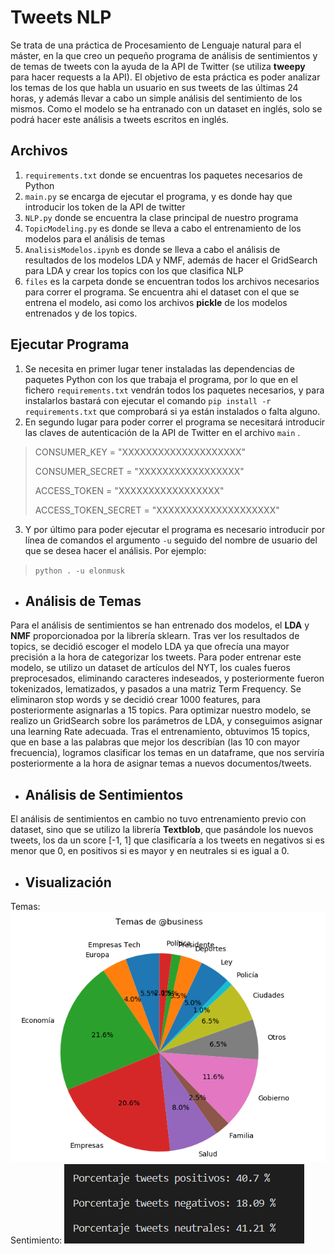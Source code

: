 # Tweets NLP
Se trata de una práctica de Procesamiento de Lenguaje natural para el máster, en la que creo un pequeño programa de análisis de sentimientos y de temas de tweets con la ayuda de la API de Twitter (se utiliza **tweepy** para hacer requests a la API). El objetivo de esta práctica es poder analizar los temas de los que habla un usuario en sus tweets de las últimas 24 horas, y además llevar a cabo un simple análisis del sentimiento de los mismos. Como el modelo se ha entranado con un dataset en inglés, solo se podrá hacer este análisis a tweets escritos en inglés. 
## Archivos
1. `requirements.txt` donde se encuentras los paquetes necesarios de Python
1. `main.py` se encarga de ejecutar el programa, y es donde hay que introducir los token de la API de twitter
1. `NLP.py` donde se encuentra la clase principal de nuestro programa
1. `TopicModeling.py` es donde se lleva a cabo el entrenamiento de los modelos para el análisis de temas
1. `AnalisisModelos.ipynb` es donde se lleva a cabo el análisis de resultados de los modelos LDA y NMF, además de hacer el GridSearch para LDA y crear los topics con los que clasifica NLP
1. `files` es la carpeta donde se encuentran todos los archivos necesarios para correr el programa. Se encuentra ahi el dataset con el que se entrena el modelo, asi como los archivos **pickle** de los modelos entrenados y de los topics.
## Ejecutar Programa
1. Se necesita en primer lugar tener instaladas las dependencias de paquetes Python con los que trabaja el programa, por lo que en el fichero  `requirements.txt`  vendrán todos los paquetes necesarios, y para instalarlos bastará con ejecutar el comando `pip install -r requirements.txt` que comprobará si ya están instalados o falta alguno.
1. En segundo lugar para poder correr el programa se necesitará introducir las claves de autenticación de la API de Twitter en el archivo `main` .

> CONSUMER_KEY = "XXXXXXXXXXXXXXXXXXXX"
>
> CONSUMER_SECRET = "XXXXXXXXXXXXXXXXX"
>
> ACCESS_TOKEN = "XXXXXXXXXXXXXXXXX"
>
> ACCESS_TOKEN_SECRET = "XXXXXXXXXXXXXXXXXXXX"

3. Y por último para poder ejecutar el programa es necesario introducir por línea de comandos el argumento `-u` seguido del nombre de usuario del que se desea hacer el análisis. Por ejemplo:
>   `python . -u elonmusk`

* ## Análisis de Temas
Para el análisis de sentimientos se han entrenado dos modelos, el **LDA** y **NMF** proporcionadoa por la librería sklearn. Tras ver los resultados de topics, se decidió escoger el modelo LDA ya que ofrecía una mayor precisión a la hora de categorizar los tweets. 
Para poder entrenar este modelo, se utilizo un dataset de artículos del NYT, los cuales fueros preprocesados, eliminando caracteres indeseados, y posteriormente fueron tokenizados, lematizados, y pasados a una matriz Term Frequency. Se eliminaron stop words y se decidió crear 1000 features, para posteriormente asignarlas a 15 topics. 
Para optimizar nuestro modelo, se realizo un GridSearch sobre los parámetros de LDA, y conseguimos asignar una learning Rate adecuada.
Tras el entrenamiento, obtuvimos 15 topics, que en base a las palabras que mejor los describían (las 10 con mayor frecuencia), logramos clasificar los temas en un dataframe, que nos serviría posteriormente a la hora de asignar temas a nuevos documentos/tweets.

* ## Análisis de Sentimientos
El análisis de sentimientos en cambio no tuvo entrenamiento previo con dataset, sino que se utilizo la librería **Textblob**, que pasándole los nuevos tweets, los da un score [-1, 1] que clasificaría a los tweets en negativos si es menor que 0, en positivos si es mayor y en neutrales si es igual a 0. 

* ## Visualización
Temas:
![Pie Chart](images/piechart.PNG)
Sentimiento:
![Terminal](images/sentiment.PNG)
